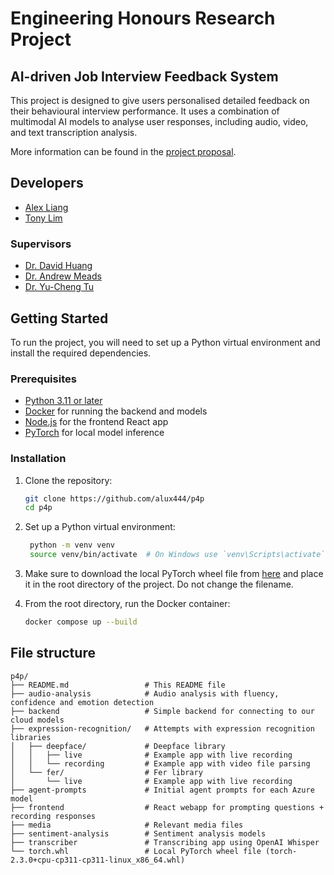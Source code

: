 # Engineering Honours Research Project

## AI-driven Job Interview Feedback System

This project is designed to give users personalised detailed feedback on their behavioural interview performance. It uses a combination of multimodal AI models to analyse user responses, including audio, video, and text transcription analysis.

More information can be found in the [project proposal](https://part4project.foe.auckland.ac.nz/home/project/detail/5673/).

## Developers

- [Alex Liang](https://github.com/alux444)
- [Tony Lim](https://github.com/tonylxm)

### Supervisors

- [Dr. David Huang](https://profiles.auckland.ac.nz/david-huang)
- [Dr. Andrew Meads](https://profiles.auckland.ac.nz/andrew-meads)
- [Dr. Yu-Cheng Tu](https://profiles.auckland.ac.nz/yu-cheng-tu)

## Getting Started

To run the project, you will need to set up a Python virtual environment and install the required dependencies.

### Prerequisites

- [Python 3.11 or later](https://www.python.org/downloads/)
- [Docker](https://www.docker.com/products/docker-desktop) for running the backend and models
- [Node.js](https://nodejs.org/en/download/) for the frontend React app
- [PyTorch](https://download.pytorch.org/whl/cpu/torch-2.3.0%2Bcpu-cp311-cp311-linux_x86_64.whl) for local model inference

### Installation

1. Clone the repository:

   ```bash
   git clone https://github.com/alux444/p4p
   cd p4p
   ```

2. Set up a Python virtual environment:

   ```bash
    python -m venv venv
    source venv/bin/activate  # On Windows use `venv\Scripts\activate`
   ```

3. Make sure to download the local PyTorch wheel file from [here](https://download.pytorch.org/whl/cpu/torch-2.3.0%2Bcpu-cp311-cp311-linux_x86_64.whl) and place it in the root directory of the project. Do not change the filename.

4. From the root directory, run the Docker container:
   ```bash
   docker compose up --build
   ```

## File structure

```
p4p/
├── README.md                 # This README file
├── audio-analysis            # Audio analysis with fluency, confidence and emotion detection
├── backend                   # Simple backend for connecting to our cloud models
├── expression-recognition/   # Attempts with expression recognition libraries
│   ├── deepface/             # Deepface library
│   │   ├── live              # Example app with live recording
│   │   └── recording         # Example app with video file parsing
│   └── fer/                  # Fer library
│       └── live              # Example app with live recording
├── agent-prompts             # Initial agent prompts for each Azure model
├── frontend                  # React webapp for prompting questions + recording responses
├── media                     # Relevant media files
├── sentiment-analysis        # Sentiment analysis models
├── transcriber               # Transcribing app using OpenAI Whisper
└── torch.whl                 # Local PyTorch wheel file (torch-2.3.0+cpu-cp311-cp311-linux_x86_64.whl)
```
